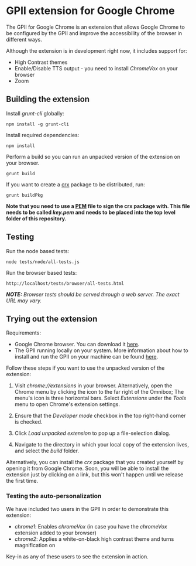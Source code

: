 # GPII extension for Google Chrome

The GPII for Google Chrome is an extension that allows Google Chrome to be configured by the GPII and improve the accessibility of the browser in different ways.

Although the extension is in development right now, it includes support for:
* High Contrast themes
* Enable/Disable TTS output - you need to install *ChromeVox* on your browser
* Zoom

## Building the extension

Install *grunt-cli* globally:

    npm install -g grunt-cli

Install required dependencies:

    npm install

Perform a build so you can run an unpacked version of the extension on your browser.

    grunt build


If you want to create a [crx](https://developer.chrome.com/extensions/crx) package to be distributed, run:

    grunt buildPkg

**Note that you need to use a [PEM](http://how2ssl.com/articles/working_with_pem_files/) file to sign the crx package with. This file needs to be called *key.pem* and needs to be placed into the top level folder of this repository.**

## Testing

Run the node based tests:

    node tests/node/all-tests.js

Run the browser based tests:

    http://localhost/tests/browser/all-tests.html



_**NOTE:** Browser tests should be served through a web server. The exact URL may vary._

## Trying out the extension

Requirements:
* Google Chrome browser. You can download it [here](https://www.google.com/chrome/browser/desktop/).
* The GPII running locally on your system. More information about how to install and run the GPII on your machine can be found [here](https://github.com/GPII/universal#installation).

Follow these steps if you want to use the unpacked version of the extension:

1. Visit *chrome://extensions* in your browser. Alternatively, open the Chrome menu by clicking the icon to the far right of the Omnibox; The menu's icon is three horizontal bars. Select *Extensions* under the *Tools* menu to open Chrome's extension settings.

2. Ensure that the *Developer mode* checkbox in the top right-hand corner is checked.

3. Click *Load unpacked extension* to pop up a file-selection dialog.

4. Navigate to the directory in which your local copy of the extension lives, and select the *build* folder.

Alternatively, you can install the *crx* package that you created yourself by opening it from Google Chrome. Soon, you will be able to install the extension just by clicking on a link, but this won't happen until we release the first time.

### Testing the auto-personalization

We have included two users in the GPII in order to demonstrate this extension:
* *chrome1*: Enables _chromeVox_ (in case you have the _chromeVox_ extension added to your browser)
* *chrome2*: Applies a white-on-black high contrast theme and turns magnification on

Key-in as any of these users to see the extension in action.
